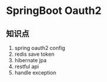 # SpringBoot Oauth2

## 知识点
1. spring oauth2 config
2. redis save token
3. hibernate jpa 
4. restful api 
5. handle exception 